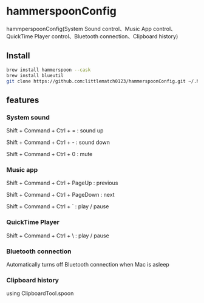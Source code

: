 # hammerspoonConfig
hammperspoonConfig(System Sound control、Music App control、QuickTime Player control、Bluetooth connection、Clipboard history)

## Install
``` bash
brew install hammerspoon --cask
brew install blueutil
git clone https://github.com:littlematch0123/hammerspoonConfig.git ~/.hammerspoon
```

## features
### System sound
Shift + Command + Ctrl + = : sound up

Shift + Command + Ctrl + - : sound down

Shift + Command + Ctrl + 0 : mute

### Music app
Shift + Command + Ctrl + PageUp : previous

Shift + Command + Ctrl + PageDown : next

Shift + Command + Ctrl + ` : play / pause

### QuickTime Player
Shift + Command + Ctrl + \\ : play / pause

### Bluetooth connection
Automatically turns off Bluetooth connection when Mac is asleep

### Clipboard history
using ClipboardTool.spoon 





